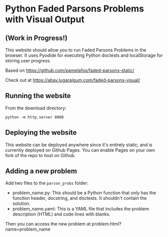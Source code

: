 # Python Faded Parsons Problems with Visual Output 
## (Work in Progress!)

This website should allow you to run Faded Parsons Problems in the browser.
It uses Pyodide for executing Python doctests and localStorage for storing user progress.

Based on https://github.com/pamelafox/faded-parsons-static/

Check out at https://abav.lugaralgum.com/faded-parsons-visual/

## Running the website

From the download directory:

`python -m http.server 8000`

## Deploying the website

This website can be deployed anywhere since it's entirely static, and is currently deployed on Github Pages. You can enable Pages on your own fork of the repo to host on Github.

## Adding a new problem

Add two files to the `parson_probs` folder:

* problem_name.py: This should be a Python function that _only_ has the function header, docstring, and doctests. It shouldn't contain the solution.
* problem_name.yaml: This is a YAML file that includes the problem description (HTML) and code lines with blanks.

Then you can access the new problem at problem.html?name=problem_name
